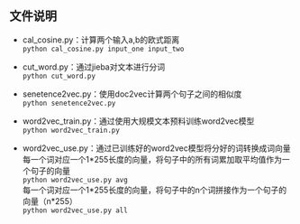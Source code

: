 ## 文件说明
- cal_cosine.py：计算两个输入a,b的欧式距离<br/>
		```python cal_cosine.py input_one input_two```

- cut_word.py：通过jieba对文本进行分词<br/>
		```python cut_word.py```

- senetence2vec.py：使用doc2vec计算两个句子之间的相似度<br/>
		```python senetence2vec.py```

- word2vec_train.py：通过使用大规模文本预料训练word2vec模型<br/>
		```python word2vec_train.py```

- word2vec_use.py：通过已训练好的word2vec模型将分好的词转换成词向量<br/>
		每一个词对应一个1\*255长度的向量，将句子中的所有词累加取平均值作为一个句子的向量<br/>
		```python word2vec_use.py avg```<br/>
		每一个词对应一个1\*255长度的向量，将句子中的n个词拼接作为一个句子的向量（n\*255）<br/>
		```python word2vec_use.py all```



